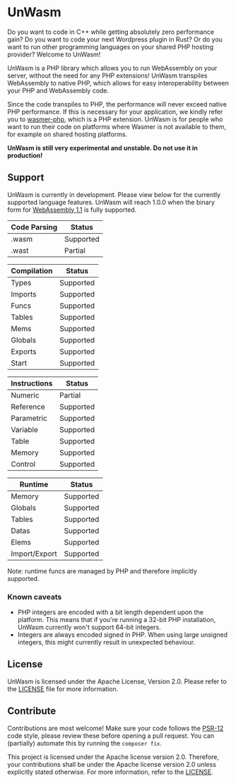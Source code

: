 # UnWasm
Do you want to code in C++ while getting absolutely zero performance gain? Do
you want to code your next Wordpress plugin in Rust? Or do you want to run other
programming languages on your shared PHP hosting provider? Welcome to UnWasm!

UnWasm is a PHP library which allows you to run WebAssembly on your server,
without the need for any PHP extensions! UnWasm transpiles WebAssembly to native
PHP, which allows for easy interoperability between your PHP and WebAssembly
code.

Since the code transpiles to PHP, the performance will never exceed native PHP
performance. If this is necessary for your application, we kindly refer you to
[wasmer-php](https://github.com/wasmerio/wasmer-php/), which is a PHP extension.
UnWasm is for people who want to run their code on platforms where Wasmer is not
available to them, for example on shared hosting platforms.

**UnWasm is still very experimental and unstable. Do not use it in production!**

## Support
UnWasm is currently in development. Please view below for the currently
supported language features. UnWasm will reach 1.0.0 when the binary form for
[WebAssembly 1.1](https://webassembly.github.io/spec/core/binary/index.html) is
fully supported. 

| Code Parsing   | Status      |
| -------------- | ----------- |
| .wasm          | Supported   |
| .wast          | Partial     |

| Compilation    | Status      |
| -------------- | ----------- |
| Types          | Supported   |
| Imports        | Supported   |
| Funcs          | Supported   |
| Tables         | Supported   |
| Mems           | Supported   |
| Globals        | Supported   |
| Exports        | Supported   |
| Start          | Supported   |

| Instructions   | Status      |
| -------------- | ----------- |
| Numeric        | Partial     |
| Reference      | Supported   |
| Parametric     | Supported   |
| Variable       | Supported   |
| Table          | Supported   |
| Memory         | Supported   |
| Control        | Supported   |

| Runtime        | Status      |
| -------------- | ----------- |
| Memory         | Supported   |
| Globals        | Supported   |
| Tables         | Supported   |
| Datas          | Supported   |
| Elems          | Supported   |
| Import/Export  | Supported   |

Note: runtime funcs are managed by PHP and therefore implicitly supported.

### Known caveats
* PHP integers are encoded with a bit length dependent upon the platform. This
  means that if you're running a 32-bit PHP installation, UnWasm currently won't
  support 64-bit integers.
* Integers are always encoded signed in PHP. When using large unsigned
  integers, this might currently result in unexpected behaviour.

## License
UnWasm is licensed under the Apache License, Version 2.0. Please refer to the
[LICENSE](LICENSE) file for more information.

## Contribute
Contributions are most welcome! Make sure your code follows the
[PSR-12](https://www.php-fig.org/psr/psr-12/) code style, please review these
before opening a pull request. You can (partially) automate this by running the
`composer fix`.

This project is licensed under the Apache license version 2.0. Therefore, your
contributions shall be under the Apache license version 2.0 unless explicitly
stated otherwise. For more information, refer to the [LICENSE](LICENSE).
